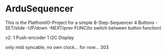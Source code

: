 # ArduSequencer

This is the PlatfromIO-Project for a simple 8-Step-Sequencer
4 Buttons
-SET/slide
-UP/down
-NEXT/prev
FUNC(to switch between button function)

v2:
1 Push-encoder
1 I2C Display

only midi syncable, no own clock... for now...
303
